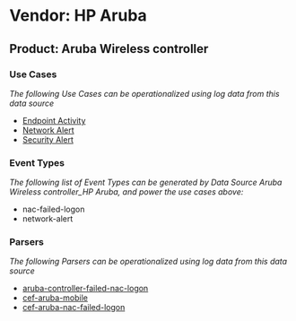 Vendor: HP Aruba
================
Product: Aruba Wireless controller
----------------------------------

### Use Cases

_The following Use Cases can be operationalized using log data from this data source_

* [Endpoint Activity](../UseCases/usecase_endpoint_activity.md)
* [Network Alert](../UseCases/usecase_network_alert.md)
* [Security Alert](../UseCases/usecase_security_alert.md)


### Event Types

_The following list of Event Types can be generated by Data Source Aruba Wireless controller_HP Aruba, and power the use cases above:_

- nac-failed-logon
- network-alert


### Parsers

_The following Parsers can be operationalized using log data from this data source_

* [aruba-controller-failed-nac-logon](../Parsers/parserContent_aruba-controller-failed-nac-logon.md)
* [cef-aruba-mobile](../Parsers/parserContent_cef-aruba-mobile.md)
* [cef-aruba-nac-failed-logon](../Parsers/parserContent_cef-aruba-nac-failed-logon.md)
